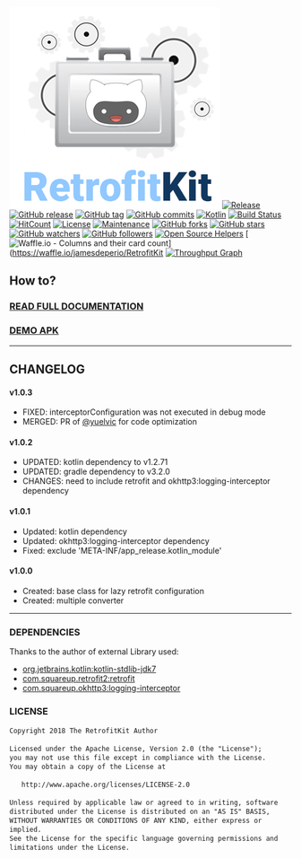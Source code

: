 ![alt text](https://github.com/jamesdeperio/RetrofitKit/blob/master/retrofitkit.png "RetrofitKit")
[![Release](https://jitpack.io/v/jamesdeperio/RetrofitKit.svg)](https://jitpack.io/#jamesdeperio/RetrofitKit)
[![GitHub release](https://img.shields.io/github/release/jamesdeperio/RetrofitKit.svg)](https://GitHub.com/jamesdeperio/RetrofitKit/releases/)
[![GitHub tag](https://img.shields.io/github/tag/jamesdeperio/RetrofitKit.svg)](https://GitHub.com/jamesdeperio/RetrofitKit/tags/)
[![GitHub commits](https://img.shields.io/github/commits-since/jamesdeperio/RetrofitKit/v1.0.3.svg)](https://GitHub.com/jamesdeperio/RetrofitKit/commit/)
[![Kotlin](https://img.shields.io/badge/Kotlin-1.2.71-green.svg?style=flat-square)](http://kotlinlang.org)
[![Build Status](https://img.shields.io/travis/jamesdeperio/RetrofitKit.svg?style=flat-square)](https://travis-ci.org/jamesdeperio/RetrofitKit)
[![HitCount](http://hits.dwyl.io/jamesdeperio/RetrofitKit.svg)](http://hits.dwyl.io/jamesdeperio/RetrofitKit)
[![License](https://img.shields.io/badge/License%20-Apache%202-337ab7.svg)](https://www.apache.org/licenses/LICENSE-2.0)
[![Maintenance](https://img.shields.io/badge/Maintained%3F-yes-green.svg)](https://GitHub.com/jamesdeperio/RetrofitKit/graphs/commit-activity)
[![GitHub forks](https://img.shields.io/github/forks/jamesdeperio/RetrofitKit.svg?style=social&label=Fork&maxAge=2592000)](https://GitHub.com/jamesdeperio/RetrofitKit/network/)
[![GitHub stars](https://img.shields.io/github/stars/jamesdeperio/RetrofitKit.svg?style=social&label=Star&maxAge=2592000)](https://GitHub.com/jamesdeperio/RetrofitKit/stargazers/)
[![GitHub watchers](https://img.shields.io/github/watchers/jamesdeperio/RetrofitKit.svg?style=social&label=Watch&maxAge=2592000)](https://GitHub.com/jamesdeperio/RetrofitKit/watchers/)
[![GitHub followers](https://img.shields.io/github/followers/jamesdeperio.svg?style=social&label=Follow&maxAge=2592000)](https://github.com/jamesdeperio?tab=followers)
[![Open Source Helpers](https://www.codetriage.com/jamesdeperio/retrofitkit/badges/users.svg)](https://www.codetriage.com/jamesdeperio/retrofitkit)
[![Waffle.io - Columns and their card count](https://badge.waffle.io/jamesdeperio/RetrofitKit.svg?columns=all)](https://waffle.io/jamesdeperio/RetrofitKit
[![Throughput Graph](https://graphs.waffle.io/jamesdeperio/RetrofitKit/throughput.svg)](https://waffle.io/jamesdeperio/RetrofitKit/metrics/throughput)
## How to?
### [READ FULL DOCUMENTATION](https://jamesdeperio.github.io/retrofitkit/) 
### [DEMO APK](https://github.com/jamesdeperio/CodePocketBuilderDemo/blob/master/app-debug.apk)
___
## CHANGELOG
#### v1.0.3
* FIXED: interceptorConfiguration was not executed in debug mode
* MERGED: PR of [@yuelvic](https://github.com/yuelvic) for code optimization
#### v1.0.2
* UPDATED: kotlin dependency to v1.2.71
* UPDATED: gradle dependency to v3.2.0
* CHANGES: need to include retrofit and okhttp3:logging-interceptor dependency
#### v1.0.1
* Updated: kotlin dependency
* Updated: okhttp3:logging-interceptor dependency
* Fixed: exclude 'META-INF/app_release.kotlin_module'
#### v1.0.0
* Created: base class for lazy retrofit configuration
* Created: multiple converter
___
### DEPENDENCIES
Thanks to the author of external Library used:
* [org.jetbrains.kotlin:kotlin-stdlib-jdk7](https://github.com/JetBrains/kotlin/tree/master/libraries/stdlib)
* [com.squareup.retrofit2:retrofit](https://github.com/square/retrofit)
* [com.squareup.okhttp3:logging-interceptor](https://github.com/square/okhttp/tree/master/okhttp-logging-interceptor)

### LICENSE
```
Copyright 2018 The RetrofitKit Author

Licensed under the Apache License, Version 2.0 (the "License");
you may not use this file except in compliance with the License.
You may obtain a copy of the License at

   http://www.apache.org/licenses/LICENSE-2.0

Unless required by applicable law or agreed to in writing, software
distributed under the License is distributed on an "AS IS" BASIS,
WITHOUT WARRANTIES OR CONDITIONS OF ANY KIND, either express or implied.
See the License for the specific language governing permissions and
limitations under the License.
```
